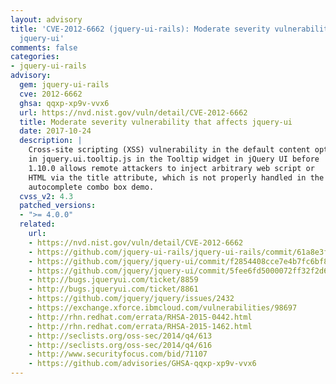 ```yaml
---
layout: advisory
title: 'CVE-2012-6662 (jquery-ui-rails): Moderate severity vulnerability that affects
  jquery-ui'
comments: false
categories:
- jquery-ui-rails
advisory:
  gem: jquery-ui-rails
  cve: 2012-6662
  ghsa: qqxp-xp9v-vvx6
  url: https://nvd.nist.gov/vuln/detail/CVE-2012-6662
  title: Moderate severity vulnerability that affects jquery-ui
  date: 2017-10-24
  description: |
    Cross-site scripting (XSS) vulnerability in the default content option
    in jquery.ui.tooltip.js in the Tooltip widget in jQuery UI before
    1.10.0 allows remote attackers to inject arbitrary web script or
    HTML via the title attribute, which is not properly handled in the
    autocomplete combo box demo.
  cvss_v2: 4.3
  patched_versions:
  - ">= 4.0.0"
  related:
    url:
    - https://nvd.nist.gov/vuln/detail/CVE-2012-6662
    - https://github.com/jquery-ui-rails/jquery-ui-rails/commit/61a8e3f50796118e9f49fbd224b67d4065b40c50
    - https://github.com/jquery/jquery-ui/commit/f2854408cce7e4b7fc6bf8676761904af9c96bde
    - https://github.com/jquery/jquery-ui/commit/5fee6fd5000072ff32f2d65b6451f39af9e0e39e
    - http://bugs.jqueryui.com/ticket/8859
    - http://bugs.jqueryui.com/ticket/8861
    - https://github.com/jquery/jquery/issues/2432
    - https://exchange.xforce.ibmcloud.com/vulnerabilities/98697
    - http://rhn.redhat.com/errata/RHSA-2015-0442.html
    - http://rhn.redhat.com/errata/RHSA-2015-1462.html
    - http://seclists.org/oss-sec/2014/q4/613
    - http://seclists.org/oss-sec/2014/q4/616
    - http://www.securityfocus.com/bid/71107
    - https://github.com/advisories/GHSA-qqxp-xp9v-vvx6
---
```


